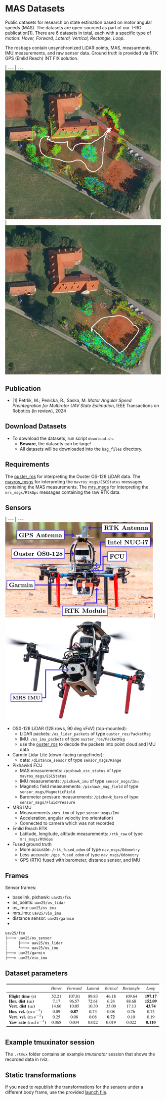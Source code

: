 # MAS Datasets

Public datasets for research on state estimation based on motor angular speeds (MAS).
The datasets are open-sourced as part of our T-RO publication[1].
There are 6 datasets in total, each with a specific type of motion: *Hover, Forward, Lateral, Vertical, Rectangle, Loop*.

The rosbags contain unsynchronized LiDAR points, MAS, measurments, IMU measurements, and raw sensor data. 
Ground truth is provided via RTK GPS (Emlid Reach) INT FIX solution.

|
--- | ---
![](.fig/map_loop.png)|![](.fig/map_rectangle.png)

## Publication

- [1] Petrlik, M.; Penicka, R.; Saska, M. *Motor Angular Speed Preintegration for Multirotor UAV State Estimation*, IEEE Transactions on Robotics (in review), 2024

## Download Datasets

- To download the datasets, run script `download.sh`.
  - **Beware**, the datasets can be large!
  - All datasets will be downloaded into the `bag_files` directory.

## Requirements

The [ouster_ros](https://github.com/ctu-mrs/ouster/) for interpreting the Ouster OS-128 LiDAR data.
The [mavros_msgs](https://github.com/mavlink/mavros) for interpreting the `mavros_msgs/ESCStatus` messages containing the MAS measurements.
The [mrs_msgs](https://github.com/ctu-mrs/mrs_msgs) for interpreting the `mrs_msgs/RtkGps` messages containing the raw RTK data.

## Sensors
|
--- | ---
![](.fig/x500_back.png) | ![](.fig/x500_front.png)

- OS0-128 LiDAR (128 rows, 90 deg vFoV) (top-mounted):
  - LiDAR packets: `/os_lidar_packets` of type `ouster_ros/PacketMsg`
  - IMU: `/os_imu_packets` of type `ouster_ros/PacketMsg`
  - use the [ouster_ros](https://github.com/ctu-mrs/ouster/) to decode the packets into point cloud and IMU data
- Garmin Lidar Lite (down-facing rangefinder):
  - data: `/distance_sensor` of type `sensor_msgs/Range`
- Pixhawk4 FCU
  - MAS measurements: `/pixhawk_esc_status` of type `mavros_msgs/ESCStatus`
  - IMU measurements: `/pixhawk_imu` of type `sensor_msgs/Imu`
  - Magnetic field measurements: `/pixhawk_mag_field` of type `sensor_msgs/MagneticField`
  - Barometer pressure measurements: `/pixhawk_baro` of type `sensor_msgs/FluidPressure`
- MRS IMU 
  - Measurements `/mrs_imu` of type `sensor_msgs/Imu`
  - Acceleration, angular velocity (no orientation)
  - Connected to camera which was not recorded
- Emlid Reach RTK
  - Latitude, longitude, altitude measurements: `/rtk_raw` of type `mrs_msgs/RtkGps`
- Fused ground truth
  - More accurate: `/rtk_fused_odom` of type `nav_msgs/Odometry`
  - Less accurate: `/gps_fused_odom` of type `nav_msgs/Odometry`
  - GPS (RTK) fused with barometer, distance sensor, and IMU
   
## Frames

Sensor frames:
- baselink, pixhawk: `uav25/fcu`
- os_points: `uav25/os_lidar`
- os_imu: `uav25/os_imu`
- mrs_imu: `uav25/vio_imu`
- distance sensor: `uav25/garmin`
- 

```
uav25/fcu
├───> uav25/os_sensor
│     ├───> uav25/os_lidar
│     └───> uav25/os_imu
├───> uav25/garmin
├───> uav25/vio_imu
```

## Dataset parameters

![](.fig/dataset_params.png)

## Example tmuxinator session

The `./tmux` folder contains an example _tmuxinator_ session that shows the recorded data in rviz.

## Static transformations

If you need to republish the transformations for the sensors under a different body frame, use the provided [launch file](./tmux/static_tfs.launch).
